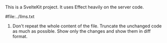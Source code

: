 This is a SvelteKit project. It uses Effect heavily on the server code.

#file:../llms.txt

1. Don't repeat the whole content of the file. Truncate the unchanged code as much as possible. Show only the changes and show them in diff format.